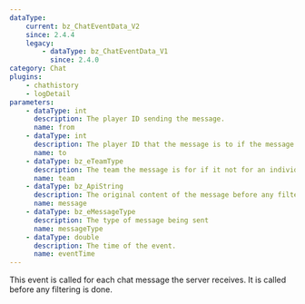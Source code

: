 ```yaml
---
dataType:
    current: bz_ChatEventData_V2
    since: 2.4.4
    legacy:
        - dataType: bz_ChatEventData_V1
          since: 2.4.0
category: Chat
plugins:
    - chathistory
    - logDetail
parameters:
    - dataType: int
      description: The player ID sending the message.
      name: from
    - dataType: int
      description: The player ID that the message is to if the message is to an individual, or a broadcast. If the message is a broadcast the id will be BZ_ALLUSERS.
      name: to
    - dataType: bz_eTeamType
      description: The team the message is for if it not for an individual or a broadcast. If it is not a team message the team will be eNoTeam.
      name: team
    - dataType: bz_ApiString
      description: The original content of the message before any filtering happens.
      name: message
    - dataType: bz_eMessageType
      description: The type of message being sent
      name: messageType
    - dataType: double
      description: The time of the event.
      name: eventTime
---
```


This event is called for each chat message the server receives. It is called before any filtering is done.
